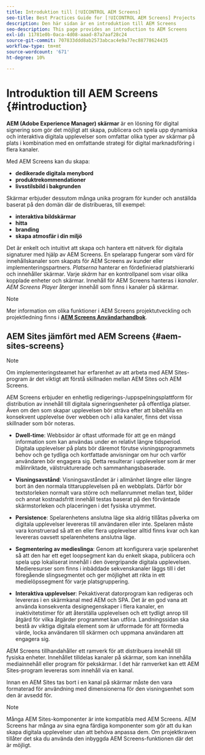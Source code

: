 ```yaml
---
title: Introduktion till [!UICONTROL AEM Screens]
seo-title: Best Practices Guide for [!UICONTROL AEM Screens] Projects
description: Den här sidan är en introduktion till AEM Screens
seo-description: This page provides an introduction to AEM Screens
exl-id: 11781e0b-0aca-4d08-aaad-87a7aaf28c24
source-git-commit: 707833ddd8ab2573abcac4e9a77ec88778624435
workflow-type: tm+mt
source-wordcount: '671'
ht-degree: 10%

---
```


# Introduktion till AEM Screens {#introduction}

**AEM (Adobe Experience Manager) skärmar** är en lösning för digital signering som gör det möjligt att skapa, publicera och spela upp dynamiska och interaktiva digitala upplevelser som omfattar olika typer av skärmar på plats i kombination med en omfattande strategi för digital marknadsföring i flera kanaler.

Med AEM Screens kan du skapa:

* **dedikerade digitala menybord**
* **produktrekommendationer**
* **livsstilsbild i bakgrunden**

Skärmar erbjuder dessutom många unika program för kunder och anställda baserat på den domän där de distribueras, till exempel:

* **interaktiva bildskärmar**
* **hitta**
* **branding**
* **skapa atmosfär i din miljö**

Det är enkelt och intuitivt att skapa och hantera ett nätverk för digitala signaturer med hjälp av AEM Screens. En spelarapp fungerar som värd för innehållskanaler som skapats för AEM Screens av kunder eller implementeringspartners. *Platserna* hanterar en fördefinierad platshierarki och innehåller skärmar. Varje *skärm* har en kontrollpanel som visar olika kopplade enheter och skärmar. Innehåll för AEM Screens hanteras i *kanaler*. *AEM Screens Player* återger innehåll som finns i kanaler på skärmar.



>[!NOTE]
>
>Mer information om olika funktioner i AEM Screens projektutveckling och projektledning finns i **[AEM Screens Användarhandbok](https://helpx.adobe.com/experience-manager/6-5/screens/user-guide.html)**.

## AEM Sites jämfört med AEM Screens {#aem-sites-screens}

>[!NOTE]
>
>Om implementeringsteamet har erfarenhet av att arbeta med AEM Sites-program är det viktigt att förstå skillnaden mellan AEM Sites och AEM Screens.

AEM Screens erbjuder en enhetlig redigerings-/uppspelningsplattform för distribution av innehåll till digitala signeringsenheter på offentliga platser. Även om den som skapar upplevelsen bör sträva efter att bibehålla en konsekvent upplevelse över webben och i alla kanaler, finns det vissa skillnader som bör noteras.

* **Dwell-time**: Webbsidor är oftast utformade för att ge en mängd information som kan användas under en relativt längre tidsperiod. Digitala upplevelser på plats bör däremot förutse visningsprogrammets behov och ge tydliga och kortfattade anvisningar om hur och varför användaren bör engagera sig. Detta resulterar i upplevelser som är mer målinriktade, välstrukturerade och sammanhangsbaserade.

* **Visningsavstånd**: Visningsavståndet är i allmänhet längre eller längre bort än den normala tittarupplevelsen på en webbplats. Därför bör textstorleken normalt vara större och mellanrummet mellan text, bilder och annat kostnadsfritt innehåll testas baserat på den förväntade skärmstorleken och placeringen i det fysiska utrymmet.

* **Persistence**: Spelarenhetens anslutna läge ska aldrig tillåtas påverka om digitala upplevelser levereras till användaren eller inte. Spelaren måste vara konstruerad så att en eller flera upplevelser alltid finns kvar och kan levereras oavsett spelarenhetens anslutna läge.

* **Segmentering av medieslinga**: Genom att konfigurera varje spelarenhet så att den har ett eget loopsegment kan du enkelt skapa, publicera och spela upp lokaliserat innehåll i den övergripande digitala upplevelsen. Medieresurser som finns i inbäddade sekvenskanaler läggs till i det föregående slingsegmentet och ger möjlighet att rikta in ett medielöpssegment för varje platsgruppering.

* **Interaktiva upplevelser**: Pekaktiverat datorprogram kan redigeras och levereras i en skärmkanal med AEM och SPA. Det är en god vana att använda konsekventa designegenskaper i flera kanaler, en inaktivitetstimer för att återställa upplevelsen och ett tydligt anrop till åtgärd för vilka åtgärder programmet kan utföra. Landningssidan ska bestå av viktiga digitala element som är utformade för att förmedla värde, locka användaren till skärmen och uppmana användaren att engagera sig.

AEM Screens tillhandahåller ett ramverk för att distribuera innehåll till fysiska enheter. Innehållet tilldelas kanaler på skärmar, som kan innehålla mediainnehåll eller program för pekskärmar. I det här ramverket kan ett AEM Sites-program levereras som innehåll via en kanal.

Innan en AEM Sites tas bort i en kanal på skärmar måste den vara formaterad för användning med dimensionerna för den visningsenhet som den är avsedd för.

>[!NOTE]
>Många AEM Sites-komponenter är inte kompatibla med AEM Screens. AEM Screens har många av sina egna färdiga komponenter som gör att du kan skapa digitala upplevelser utan att behöva anpassa dem. Om projektkraven tillåter det ska du använda den inbyggda AEM Screens-funktionen där det är möjligt.
